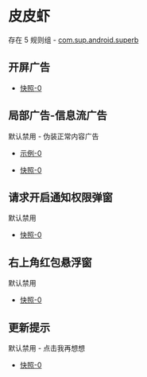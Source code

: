 # 皮皮虾

存在 5 规则组 - [com.sup.android.superb](/src/apps/com.sup.android.superb.ts)

## 开屏广告

- [快照-0](https://i.gkd.li/i/14667409)

## 局部广告-信息流广告

默认禁用 - 伪装正常内容广告

- [示例-0](https://m.gkd.li/101449500/dc714565-6636-415c-80a2-8df0e0a8935e)

- [快照-0](https://i.gkd.li/i/14471889)

## 请求开启通知权限弹窗

默认禁用

- [快照-0](https://i.gkd.li/i/13691081)

## 右上角红包悬浮窗

默认禁用

- [快照-0](https://i.gkd.li/i/13624220)

## 更新提示

默认禁用 - 点击我再想想

- [快照-0](https://i.gkd.li/i/13858490)
